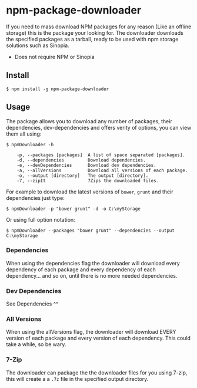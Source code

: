 # npm-package-downloader 

If you need to mass download NPM packages for any reason (Like an offline storage) this is the package your looking for.
The downloader downloads the specified packages as a tarball, ready to be used with npm storage solutions such as Sinopia.
* Does not require NPM or Sinopia

## Install

```
$ npm install -g npm-package-downloader
```

## Usage

The package allows you to download any number of packages, their dependencies, dev-dependencies and offers verity of options, you can view them all using: 
```
$ npmDownloader -h
    
    -p, --packages [packages]  A list of space separated [packages].
    -d, --dependencies         Download dependencies.
    -e, --devDependencies      Download dev dependencies.
    -a, --allVersions          Download all versions of each package.
    -o, --output [directory]   The output [directory].
    -7, --zipIt                7Zips the downloaded files.
```

For example to download the latest versions of `bower`, `grunt` and their dependencies just type:
```
$ npmDownloader -p "bower grunt" -d -o C:\myStorage
```
Or using full option notation:
```
$ npmDownloader --packages "bower grunt" --dependencies --output C:\myStorage
```

### Dependencies
When using the dependencies flag the downloader will download every dependency of each package and every dependency of each dependency... and so on, until there is no more needed dependencies.
 
### Dev Dependencies
See Dependencies ^^

### All Versions
When using the allVersions flag, the downloader will download EVERY version of each package and every version of each dependency.
This could take a while, so be wary.

### 7-Zip
The downloader can package the the downloader files for you using 7-zip, this will create a a `.7z` file in the specified output directory.
